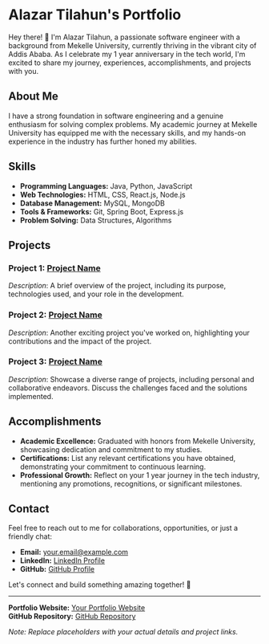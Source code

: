 # Alazar Tilahun's Portfolio

Hey there! 👋 I'm Alazar Tilahun, a passionate software engineer with a background from Mekelle University, currently thriving in the vibrant city of Addis Ababa. As I celebrate my 1 year anniversary in the tech world, I'm excited to share my journey, experiences, accomplishments, and projects with you.

## About Me

I have a strong foundation in software engineering and a genuine enthusiasm for solving complex problems. My academic journey at Mekelle University has equipped me with the necessary skills, and my hands-on experience in the industry has further honed my abilities.

## Skills

- **Programming Languages:** Java, Python, JavaScript
- **Web Technologies:** HTML, CSS, React.js, Node.js
- **Database Management:** MySQL, MongoDB
- **Tools & Frameworks:** Git, Spring Boot, Express.js
- **Problem Solving:** Data Structures, Algorithms

## Projects

### Project 1: [Project Name](#)

_Description_: A brief overview of the project, including its purpose, technologies used, and your role in the development.

### Project 2: [Project Name](#)

_Description_: Another exciting project you've worked on, highlighting your contributions and the impact of the project.

### Project 3: [Project Name](#)

_Description_: Showcase a diverse range of projects, including personal and collaborative endeavors. Discuss the challenges faced and the solutions implemented.

## Accomplishments

- **Academic Excellence:** Graduated with honors from Mekelle University, showcasing dedication and commitment to my studies.
- **Certifications:** List any relevant certifications you have obtained, demonstrating your commitment to continuous learning.
- **Professional Growth:** Reflect on your 1 year journey in the tech industry, mentioning any promotions, recognitions, or significant milestones.

## Contact

Feel free to reach out to me for collaborations, opportunities, or just a friendly chat:

- **Email:** your.email@example.com
- **LinkedIn:** [LinkedIn Profile](https://www.linkedin.com/in/your-linkedin-profile)
- **GitHub:** [GitHub Profile](https://github.com/your-github-profile)

Let's connect and build something amazing together! 🚀

---

**Portfolio Website:** [Your Portfolio Website](#)  
**GitHub Repository:** [GitHub Repository](https://github.com/your-github-profile/your-portfolio-repo)

*Note: Replace placeholders with your actual details and project links.*
